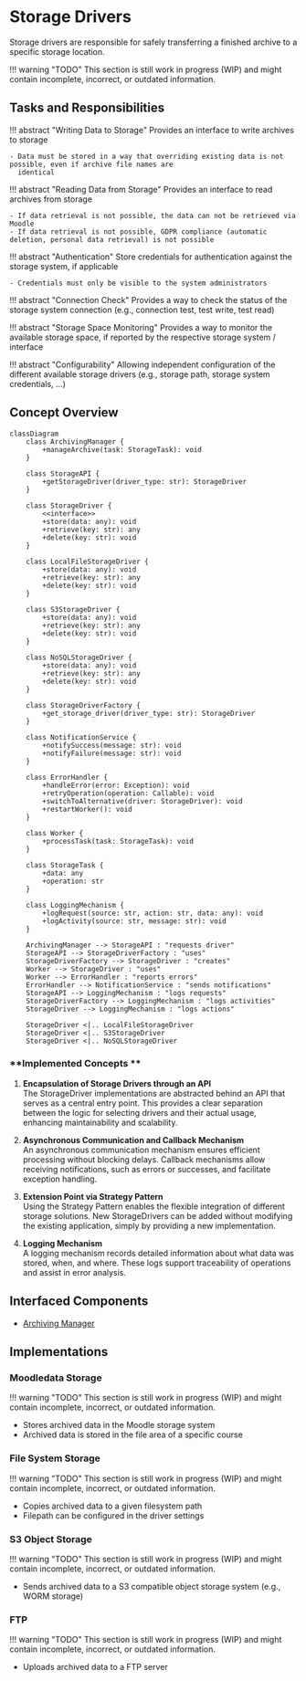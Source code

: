 # Storage Drivers

Storage drivers are responsible for safely transferring a finished archive to a specific storage location.

!!! warning "TODO"
    This section is still work in progress (WIP) and might contain incomplete, incorrect, or outdated information.


## Tasks and Responsibilities

!!! abstract "Writing Data to Storage"
    Provides an interface to write archives to storage

    - Data must be stored in a way that overriding existing data is not possible, even if archive file names are
      identical

!!! abstract "Reading Data from Storage"
    Provides an interface to read archives from storage
    
    - If data retrieval is not possible, the data can not be retrieved via Moodle
    - If data retrieval is not possible, GDPR compliance (automatic deletion, personal data retrieval) is not possible

!!! abstract "Authentication"
    Store credentials for authentication against the storage system, if applicable

    - Credentials must only be visible to the system administrators

!!! abstract "Connection Check"
    Provides a way to check the status of the storage system connection (e.g., connection test, test write, test read)

!!! abstract "Storage Space Monitoring"
    Provides a way to monitor the available storage space, if reported by the respective storage system / interface

!!! abstract "Configurability"
    Allowing independent configuration of the different available storage drivers (e.g., storage path, storage system
    credentials, ...)

## Concept Overview
```mermaid
classDiagram
    class ArchivingManager {
        +manageArchive(task: StorageTask): void
    }

    class StorageAPI {
        +getStorageDriver(driver_type: str): StorageDriver
    }

    class StorageDriver {
        <<interface>>
        +store(data: any): void
        +retrieve(key: str): any
        +delete(key: str): void
    }

    class LocalFileStorageDriver {
        +store(data: any): void
        +retrieve(key: str): any
        +delete(key: str): void
    }

    class S3StorageDriver {
        +store(data: any): void
        +retrieve(key: str): any
        +delete(key: str): void
    }

    class NoSQLStorageDriver {
        +store(data: any): void
        +retrieve(key: str): any
        +delete(key: str): void
    }

    class StorageDriverFactory {
        +get_storage_driver(driver_type: str): StorageDriver
    }

    class NotificationService {
        +notifySuccess(message: str): void
        +notifyFailure(message: str): void
    }

    class ErrorHandler {
        +handleError(error: Exception): void
        +retryOperation(operation: Callable): void
        +switchToAlternative(driver: StorageDriver): void
        +restartWorker(): void
    }

    class Worker {
        +processTask(task: StorageTask): void
    }

    class StorageTask {
        +data: any
        +operation: str
    }

    class LoggingMechanism {
        +logRequest(source: str, action: str, data: any): void
        +logActivity(source: str, message: str): void
    }

    ArchivingManager --> StorageAPI : "requests driver"
    StorageAPI --> StorageDriverFactory : "uses"
    StorageDriverFactory --> StorageDriver : "creates"
    Worker --> StorageDriver : "uses"
    Worker --> ErrorHandler : "reports errors"
    ErrorHandler --> NotificationService : "sends notifications"
    StorageAPI --> LoggingMechanism : "logs requests"
    StorageDriverFactory --> LoggingMechanism : "logs activities"
    StorageDriver --> LoggingMechanism : "logs actions"

    StorageDriver <|.. LocalFileStorageDriver
    StorageDriver <|.. S3StorageDriver
    StorageDriver <|.. NoSQLStorageDriver
```

### **Implemented Concepts **

1. **Encapsulation of Storage Drivers through an API**  
    The StorageDriver implementations are abstracted behind an API that serves as a central entry point. This provides a clear separation between the logic for selecting drivers and their actual usage, enhancing maintainability and scalability.
    
2. **Asynchronous Communication and Callback Mechanism**  
    An asynchronous communication mechanism ensures efficient processing without blocking delays. Callback mechanisms allow receiving notifications, such as errors or successes, and facilitate exception handling.
    
3. **Extension Point via Strategy Pattern**  
    Using the Strategy Pattern enables the flexible integration of different storage solutions. New StorageDrivers can be added without modifying the existing application, simply by providing a new implementation.
    
4. **Logging Mechanism**  
    A logging mechanism records detailed information about what data was stored, when, and where. These logs support traceability of operations and assist in error analysis.


## Interfaced Components

- [Archiving Manager](../archiving-manager)


## Implementations

### Moodledata Storage

!!! warning "TODO"
    This section is still work in progress (WIP) and might contain incomplete, incorrect, or outdated information.

- Stores archived data in the Moodle storage system
- Archived data is stored in the file area of a specific course


### File System Storage

!!! warning "TODO"
    This section is still work in progress (WIP) and might contain incomplete, incorrect, or outdated information.

- Copies archived data to a given filesystem path
- Filepath can be configured in the driver settings


### S3 Object Storage

!!! warning "TODO"
    This section is still work in progress (WIP) and might contain incomplete, incorrect, or outdated information.

- Sends archived data to a S3 compatible object storage system (e.g., WORM storage)


### FTP

!!! warning "TODO"
    This section is still work in progress (WIP) and might contain incomplete, incorrect, or outdated information.

- Uploads archived data to a FTP server
